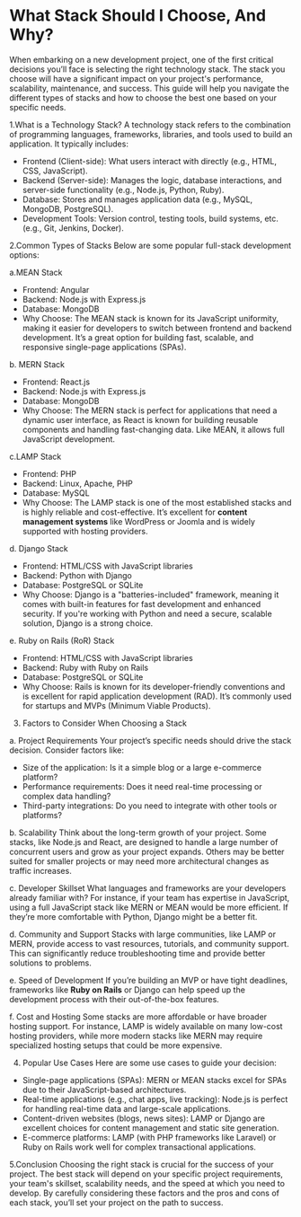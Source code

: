 # What Stack Should I Choose, And Why?


When embarking on a new development project, one of the first critical decisions you’ll face is selecting the right technology stack. The stack you choose will have a significant impact on your project's performance, scalability, maintenance, and success. This guide will help you navigate the different types of stacks and how to choose the best one based on your specific needs.

1.What is a Technology Stack?
A technology stack refers to the combination of programming languages, frameworks, libraries, and tools used to build an application. It typically includes:

- Frontend (Client-side): What users interact with directly (e.g., HTML, CSS, JavaScript).
- Backend (Server-side): Manages the logic, database interactions, and server-side functionality (e.g., Node.js, Python, Ruby).
- Database: Stores and manages application data (e.g., MySQL, MongoDB, PostgreSQL).
- Development Tools: Version control, testing tools, build systems, etc. (e.g., Git, Jenkins, Docker).

2.Common Types of Stacks
Below are some popular full-stack development options:

a.MEAN Stack
- Frontend: Angular
- Backend: Node.js with Express.js
- Database: MongoDB
- Why Choose: The MEAN stack is known for its JavaScript uniformity, making it easier for developers to switch between frontend and backend development. It’s a great option for building fast, scalable, and responsive single-page applications (SPAs).

b. MERN Stack
- Frontend: React.js
- Backend: Node.js with Express.js
- Database: MongoDB
- Why Choose: The MERN stack is perfect for applications that need a dynamic user interface, as React is known for building reusable components and handling fast-changing data. Like MEAN, it allows full JavaScript development.

c.LAMP Stack
- Frontend: PHP
- Backend: Linux, Apache, PHP
- Database: MySQL
- Why Choose: The LAMP stack is one of the most established stacks and is highly reliable and cost-effective. It’s excellent for **content management systems** like WordPress or Joomla and is widely supported with hosting providers.

d. Django Stack
- Frontend: HTML/CSS with JavaScript libraries
- Backend: Python with Django
- Database: PostgreSQL or SQLite
- Why Choose: Django is a "batteries-included" framework, meaning it comes with built-in features for fast development and enhanced security. If you're working with Python and need a secure, scalable solution, Django is a strong choice.

e. Ruby on Rails (RoR) Stack
- Frontend: HTML/CSS with JavaScript libraries
- Backend: Ruby with Ruby on Rails
- Database: PostgreSQL or SQLite
- Why Choose: Rails is known for its developer-friendly conventions and is excellent for rapid application development (RAD). It’s commonly used for startups and MVPs (Minimum Viable Products).

3. Factors to Consider When Choosing a Stack

a. Project Requirements
Your project’s specific needs should drive the stack decision. Consider factors like:
- Size of the application: Is it a simple blog or a large e-commerce platform?
- Performance requirements: Does it need real-time processing or complex data handling?
- Third-party integrations: Do you need to integrate with other tools or platforms?

b. Scalability
Think about the long-term growth of your project. Some stacks, like Node.js and React, are designed to handle a large number of concurrent users and grow as your project expands. Others may be better suited for smaller projects or may need more architectural changes as traffic increases.

c. Developer Skillset
What languages and frameworks are your developers already familiar with? For instance, if your team has expertise in JavaScript, using a full JavaScript stack like MERN or MEAN would be more efficient. If they’re more comfortable with Python, Django might be a better fit.

d. Community and Support
Stacks with large communities, like LAMP or MERN, provide access to vast resources, tutorials, and community support. This can significantly reduce troubleshooting time and provide better solutions to problems.

e. Speed of Development
If you’re building an MVP or have tight deadlines, frameworks like **Ruby on Rails** or Django can help speed up the development process with their out-of-the-box features.

f. Cost and Hosting
Some stacks are more affordable or have broader hosting support. For instance, LAMP is widely available on many low-cost hosting providers, while more modern stacks like MERN may require specialized hosting setups that could be more expensive.

4. Popular Use Cases
Here are some use cases to guide your decision:

- Single-page applications (SPAs): MERN or MEAN stacks excel for SPAs due to their JavaScript-based architectures.
- Real-time applications (e.g., chat apps, live tracking): Node.js is perfect for handling real-time data and large-scale applications.
- Content-driven websites (blogs, news sites): LAMP or Django are excellent choices for content management and static site generation.
- E-commerce platforms: LAMP (with PHP frameworks like Laravel) or Ruby on Rails work well for complex transactional applications.

5.Conclusion
Choosing the right stack is crucial for the success of your project. The best stack will depend on your specific project requirements, your team's skillset, scalability needs, and the speed at which you need to develop. By carefully considering these factors and the pros and cons of each stack, you’ll set your project on the path to success.

